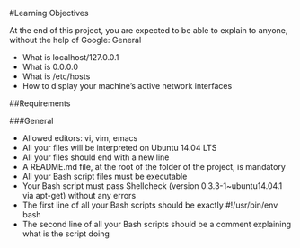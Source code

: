 #Learning Objectives

At the end of this project, you are expected to be able to explain to anyone, without the help of Google:
General

*    What is localhost/127.0.0.1
*    What is 0.0.0.0
*    What is /etc/hosts
*    How to display your machine’s active network interfaces

##Requirements

###General

*   Allowed editors: vi, vim, emacs
*   All your files will be interpreted on Ubuntu 14.04 LTS
*   All your files should end with a new line
*   A README.md file, at the root of the folder of the project, is mandatory
*   All your Bash script files must be executable
*   Your Bash script must pass Shellcheck (version 0.3.3-1~ubuntu14.04.1 via apt-get) without any errors
*   The first line of all your Bash scripts should be exactly #!/usr/bin/env bash
*   The second line of all your Bash scripts should be a comment explaining what is the script doing
